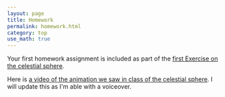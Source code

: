 ```yaml
---
layout: page
title: Homework
permalink: homework.html
category: top
use_math: true
---
```


Your first homework assignment is included as part of the <a href="tutorials/celestial-sphere/celestial-sphere.pdf">first Exercise on the celestial sphere</a>.

Here is <a href="https://www.youtube.com/watch?v=QDOjRP3nAi0">a video of the animation we saw in class of the celestial sphere</a>. I will update this as I'm able with a voiceover.
